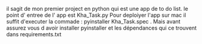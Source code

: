 il sagit de mon premier project en python qui est une app de to do list. le point d' entree de l' app est Kha_Task.py 
Pour deploiyer l'app sur mac il suffit d'executer la commade : pyinstaller Kha_Task.spec .
Mais avant assurez vous d avoir installer pyinstaller et les dépendances qui ce trouvent dans requirements.txt 
